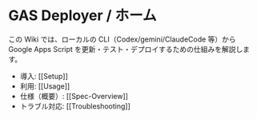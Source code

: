 # GAS Deployer / ホーム

この Wiki では、ローカルの CLI（Codex/gemini/ClaudeCode 等）から Google Apps Script を更新・テスト・デプロイするための仕組みを解説します。

- 導入: [[Setup]]
- 利用: [[Usage]]
- 仕様（概要）: [[Spec-Overview]]
- トラブル対応: [[Troubleshooting]]

